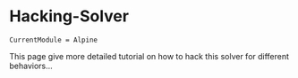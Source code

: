 # Hacking-Solver

```@meta
CurrentModule = Alpine
```

This page give more detailed tutorial on how to hack this solver for different behaviors...
